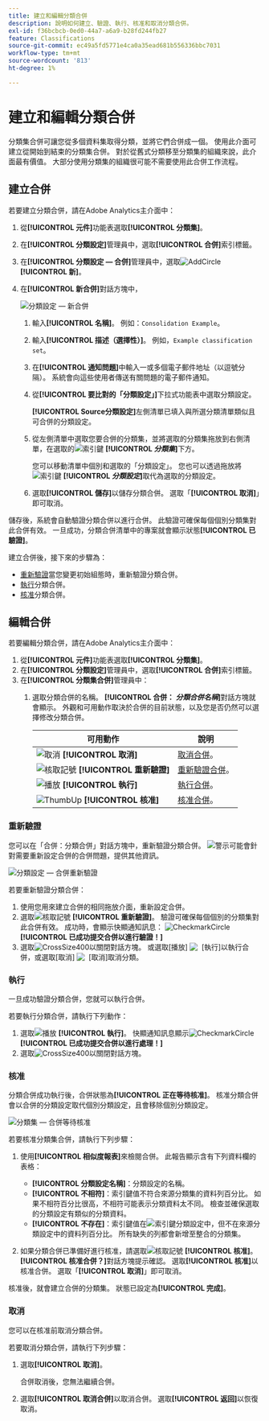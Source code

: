 ```yaml
---
title: 建立和編輯分類合併
description: 說明如何建立、驗證、執行、核准和取消分類合併。
exl-id: f36bcbcb-0ed0-44a7-a6a9-b28fd244fb27
feature: Classifications
source-git-commit: ec49a5fd5771e4ca0a35ead681b556336bbc7031
workflow-type: tm+mt
source-wordcount: '813'
ht-degree: 1%

---
```


# 建立和編輯分類合併

分類集合併可讓您從多個資料集取得分類，並將它們合併成一個。 使用此介面可建立從開始到結束的分類集合併。 對於從舊式分類移至分類集的組織來說，此介面最有價值。 大部分使用分類集的組織很可能不需要使用此合併工作流程。

## 建立合併

若要建立分類合併，請在Adobe Analytics主介面中：

1. 從&#x200B;**[!UICONTROL 元件]**&#x200B;功能表選取&#x200B;**[!UICONTROL 分類集]**。
1. 在&#x200B;**[!UICONTROL 分類設定]**&#x200B;管理員中，選取&#x200B;**[!UICONTROL 合併]**&#x200B;索引標籤。
1. 在&#x200B;**[!UICONTROL 分類設定 — 合併]**&#x200B;管理員中，選取![AddCircle](/help/assets/icons/AddCircle.svg) **[!UICONTROL 新]**。
1. 在&#x200B;**[!UICONTROL 新合併]**&#x200B;對話方塊中，

   ![分類設定 — 新合併](assets/classifications-sets-consolidations-new.png)
   1. 輸入&#x200B;**[!UICONTROL 名稱]**。 例如：`Consolidation Example`。
   1. 輸入&#x200B;**[!UICONTROL 描述（選擇性）]**。 例如，`Example classification set`。
   1. 在&#x200B;**[!UICONTROL 通知問題]**&#x200B;中輸入一或多個電子郵件地址（以逗號分隔）。 系統會向這些使用者傳送有關問題的電子郵件通知。
   1. 從&#x200B;**[!UICONTROL 要比對的「分類設定」]**&#x200B;下拉式功能表中選取分類設定。

      **[!UICONTROL Source分類設定]**&#x200B;左側清單已填入與所選分類清單類似且可合併的分類設定。

   1. 從左側清單中選取您要合併的分類集，並將選取的分類集拖放到右側清單，在選取的![索引鍵](/help/assets/icons/Key.svg) **[!UICONTROL _分類集_]**&#x200B;下方。

      您可以移動清單中個別和選取的「分類設定」。 您也可以透過拖放將![索引鍵](/help/assets/icons/Key.svg) **[!UICONTROL _分類設定_]**&#x200B;取代為選取的分類設定。

   1. 選取&#x200B;**[!UICONTROL 儲存]**&#x200B;以儲存分類合併。 選取「**[!UICONTROL 取消]**」即可取消。

儲存後，系統會自動驗證分類合併以進行合併。 此驗證可確保每個個別分類集對此合併有效。 一旦成功，分類合併清單中的專案就會顯示狀態&#x200B;**[!UICONTROL 已驗證]**。

建立合併後，接下來的步驟為：

* [重新驗證](#re-validate)當您變更初始組態時，重新驗證分類合併。
* [執行](#run)分類合併。
* [核准](#approve)分類合併。



<!--
         
  

**[!UICONTROL Components]** > **[!UICONTROL Classification sets]** > **[!UICONTROL Consolidations]** > **[!UICONTROL Add]**

The following fields are available when creating a consolidation:

* **[!UICONTROL Name]**: The name of the consolidation.
* **[!UICONTROL Notify of issues]**: A comma-delimited list of email addresses that are notified of issues with this consolidation.
* **[!UICONTROL Dataset to match]**: A drop-down list of all classification sets.

Once you select a classification set, a table with two columns appears:

* The right column contains all classification sets that you want to consolidate. It starts with the classification set selected using the above drop-down list.
* The left column contains all classification sets eligible to be merged with the originally selected dataset. **Schemas must exactly match to be eligible for consolidation**. If schemas do not match the selected classification set, they do not appear in this left column.

Drag the desired classification sets from the available column on the left to the consolidation column on the right. Once the consolidation is given a name and two or more classification sets are in the right column, click **[!UICONTROL Save & Continue]**.

-->

## 編輯合併

若要編輯分類合併，請在Adobe Analytics主介面中：

1. 從&#x200B;**[!UICONTROL 元件]**&#x200B;功能表選取&#x200B;**[!UICONTROL 分類集]**。
1. 在&#x200B;**[!UICONTROL 分類設定]**&#x200B;管理員中，選取&#x200B;**[!UICONTROL 合併]**&#x200B;索引標籤。
1. 在&#x200B;**[!UICONTROL 分類集合併]**&#x200B;管理員中：
   1. 選取分類合併的名稱。 **[!UICONTROL 合併： _分類合併名稱_]**&#x200B;對話方塊就會顯示。 外觀和可用動作取決於合併的目前狀態，以及您是否仍然可以選擇修改分類合併。

      | 可用動作 | 說明 |
      |---|---|
      | ![取消](/help/assets/icons/Cancel.svg) **[!UICONTROL 取消]** | [取消合併](#cancel)。 |
      | ![核取記號](/help/assets/icons/Checkmark.svg) **[!UICONTROL 重新驗證]** | [重新驗證合併](#re-validate)。 |
      | ![播放](/help/assets/icons/Play.svg) **[!UICONTROL 執行]** | [執行合併](#run)。 |
      | ![ThumbUp](/help/assets/icons/ThumbUp.svg) **[!UICONTROL 核准]** | [核准合併](#approve)。 |



### 重新驗證

您可以在「合併：分類合併」對話方塊中，重新驗證分類合併。 ![警示](/help/assets/icons/Alert.svg)可能會針對需要重新設定合併的合併問題，提供其他資訊。

![分類設定 — 合併重新驗證](assets/classifications-sets-consolidations-validated.png)

若要重新驗證分類合併：

1. 使用您用來建立合併的相同拖放介面，重新設定合併。
1. 選取![核取記號](/help/assets/icons/Checkmark.svg) **[!UICONTROL 重新驗證]**。 驗證可確保每個個別的分類集對此合併有效。 成功時，會顯示快顯通知訊息： ![CheckmarkCircle](/help/assets/icons/CheckmarkCircle.svg) **[!UICONTROL 已成功提交合併以進行驗證！]**
1. 選取![CrossSize400](/help/assets/icons/CrossSize400.svg)以關閉對話方塊。 或選取[播放] ![&#x200B; &#x200B;](/help/assets/icons/Play.svg) [執行]以執行合併，或選取[取消] ![&#x200B; &#x200B;](/help/assets/icons/Cancel.svg) [取消]取消分類。



<!--
Once you have created a consolidation, a list of source datasets appears on the right. The **[!UICONTROL Validate]** button makes sure that each individual classification set is valid for this consolidation. You can reorder the classification steps here to determine priority in cases of mismatched classification values. **The highest classification set in the list overwrites any mismatched values in other classification sets.**

-->

### 執行

一旦成功驗證分類合併，您就可以執行合併。

若要執行分類合併，請執行下列動作：

1. 選取![播放](/help/assets/icons/Play.svg) **[!UICONTROL 執行]**。 快顯通知訊息顯示![CheckmarkCircle](/help/assets/icons/CheckmarkCircle.svg) **[!UICONTROL 已成功提交合併以進行處理！]**
1. 選取![CrossSize400](/help/assets/icons/CrossSize400.svg)以關閉對話方塊。


### 核准

分類合併成功執行後，合併狀態為&#x200B;**[!UICONTROL 正在等待核准]**。 核准分類合併會以合併的分類設定取代個別分類設定，且會移除個別分類設定。

![分類集 — 合併等待核准](assets/classifications-sets-consolidations-waitingforapproval.png)

若要核准分類集合併，請執行下列步驟：

1. 使用&#x200B;**[!UICONTROL 相似度報表]**&#x200B;來檢閱合併。 此報告顯示含有下列資料欄的表格：

   * **[!UICONTROL 分類設定名稱]**：分類設定的名稱。
   * **[!UICONTROL 不相符]**：索引鍵值不符合來源分類集的資料列百分比。 如果不相符百分比很高，不相符可能表示分類資料太不同。 檢查並確保選取的分類設定有類似的分類資料。
   * **[!UICONTROL 不存在]**：索引鍵值在![索引鍵](/help/assets/icons/Key.svg)分類設定中，但不在來源分類設定中的資料列百分比。 所有缺失的列都會新增至整合的分類集。

1. 如果分類合併已準備好進行核准，請選取![核取記號](/help/assets/icons/Checkmark.svg) **[!UICONTROL 核准]**。 **[!UICONTROL 核准合併？]**&#x200B;對話方塊提示確認。 選取&#x200B;**[!UICONTROL 核准]**&#x200B;以核准合併。 選取「**[!UICONTROL 取消]**」即可取消。

核准後，就會建立合併的分類集。 狀態已設定為&#x200B;**[!UICONTROL 完成]**。


### 取消

您可以在核准前取消分類合併。

若要取消分類合併，請執行下列步驟：

1. 選取&#x200B;**[!UICONTROL 取消]**。

   合併取消後，您無法繼續合併。
1. 選取&#x200B;**[!UICONTROL 取消合併]**&#x200B;以取消合併。 選取&#x200B;**[!UICONTROL 返回]**&#x200B;以恢復取消。
